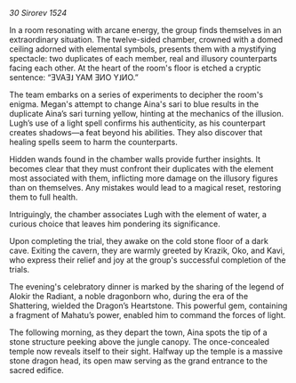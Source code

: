 *30 Sirorev 1524*

In a room resonating with arcane energy, the group finds themselves in an extraordinary situation. The twelve-sided chamber, crowned with a domed ceiling adorned with elemental symbols, presents them with a mystifying spectacle: two duplicates of each member, real and illusory counterparts facing each other. At the heart of the room's floor is etched a cryptic sentence: “ƎVAƎ˩ YAM ƎИO Y˩ИO.”

The team embarks on a series of experiments to decipher the room's enigma. Megan's attempt to change Aina's sari to blue results in the duplicate Aina’s sari turning yellow, hinting at the mechanics of the illusion. Lugh’s use of a light spell confirms his authenticity, as his counterpart creates shadows—a feat beyond his abilities. They also discover that healing spells seem to harm the counterparts.

Hidden wands found in the chamber walls provide further insights. It becomes clear that they must confront their duplicates with the element most associated with them, inflicting more damage on the illusory figures than on themselves. Any mistakes would lead to a magical reset, restoring them to full health.

Intriguingly, the chamber associates Lugh with the element of water, a curious choice that leaves him pondering its significance.

Upon completing the trial, they awake on the cold stone floor of a dark cave. Exiting the cavern, they are warmly greeted by Krazik, Oko, and Kavi, who express their relief and joy at the group's successful completion of the trials.

The evening's celebratory dinner is marked by the sharing of the legend of Alokir the Radiant, a noble dragonborn who, during the era of the Shattering, wielded the Dragon’s Heartstone. This powerful gem, containing a fragment of Mahatu’s power, enabled him to command the forces of light.

The following morning, as they depart the town, Aina spots the tip of a stone structure peeking above the jungle canopy. The once-concealed temple now reveals itself to their sight. Halfway up the temple is a massive stone dragon head, its open maw serving as the grand entrance to the sacred edifice.